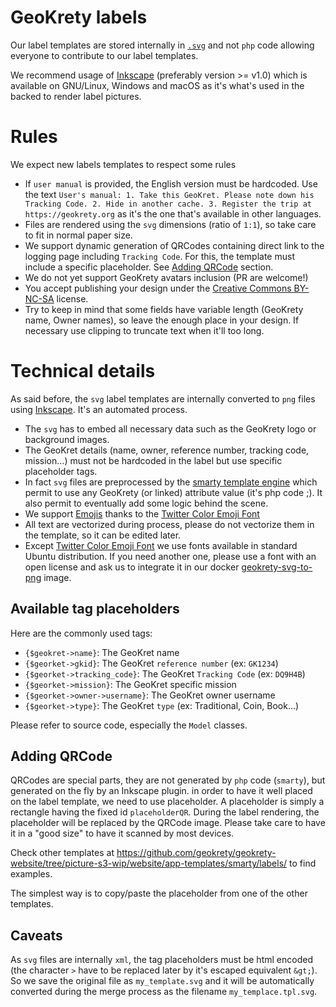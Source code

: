 # GeoKrety labels

Our label templates are stored internally in [`.svg`](https://en.wikipedia.org/wiki/Scalable_Vector_Graphics) and not
`php` code allowing everyone to contribute to our label templates.

We recommend usage of [Inkscape](https://inkscape.org/) (preferably version >= v1.0) which is available on GNU/Linux,
Windows and macOS as it's what's used in the backed to render label pictures.

# Rules
We expect new labels templates to respect some rules
* If `user manual` is provided, the English version must be hardcoded. Use the text `User's manual: 1. Take this GeoKret. Please note down his Tracking Code. 2. Hide in another cache. 3. Register the trip at https://geokrety.org`
as it's the one that's available in other languages.
* Files are rendered using the `svg` dimensions (ratio of `1:1`), so take care to fit in normal paper size.
* We support dynamic generation of QRCodes containing direct link to the logging page including `Tracking Code`.
For this, the template must include a specific placeholder. See [Adding QRCode](#adding-qrcode) section.
* We do not yet support GeoKrety avatars inclusion (PR are welcome!)
* You accept publishing your design under the [Creative Commons BY-NC-SA](https://creativecommons.org/licenses/by-nc-sa/4.0)
license.
* Try to keep in mind that some fields have variable length (GeoKrety name, Owner names), so leave the enough place in
your design. If necessary use clipping to truncate text when it'll too long.

# Technical details
As said before, the `svg` label templates are internally converted to `png` files using [Inkscape](https://inkscape.org/). It's an
automated process.

* The `svg` has to embed all necessary data such as the GeoKrety logo or background images.
* The GeoKret details (name, owner, reference number, tracking code, mission…) must not be hardcoded in the label
but use specific placeholder tags.
* In fact `svg` files are preprocessed by the [smarty template engine](https://www.smarty.net/)
which permit to use any GeoKrety (or linked) attribute value (it's php code ;). It also permit to eventually add some
logic behind the scene.
* We support [Emojis](https://en.wikipedia.org/wiki/Emoji) thanks to the [Twitter Color Emoji Font](https://github.com/eosrei/twemoji-color-font)
* All text are vectorized during process, please do not vectorize them in the template, so it can be edited later.
* Except [Twitter Color Emoji Font](https://github.com/eosrei/twemoji-color-font) we use fonts available in
standard Ubuntu distribution. If you need another one, please use a font with an open license and ask us to integrate it
in our docker [geokrety-svg-to-png](https://github.com/geokrety/geokrety-svg-to-png) image.

## Available tag placeholders
Here are the commonly used tags:
* `{$geokret->name}`: The GeoKret name
* `{$georket->gkid}`: The GeoKret `reference number` (ex: `GK1234`)
* `{$georket->tracking_code}`: The GeoKret `Tracking Code` (ex: `DQ9H4B`)
* `{$georket->mission}`: The GeoKret specific mission
* `{$georket->owner->username}`: The GeoKret owner username
* `{$georket->type}`: The GeoKret `type` (ex: Traditional, Coin, Book…)

Please refer to source code, especially the `Model` classes.

## <a name="adding-QRCode"></a>Adding QRCode
QRCodes are special parts, they are not generated by `php` code (`smarty`), but generated on the fly by an Inkscape plugin.
in order to have it well placed on the label template, we need to use placeholder. A placeholder is simply a rectangle
having the fixed id `placeholderQR`. During the label rendering, the placeholder will be replaced by the QRCode image.
Please take care to have it in a "good size" to have it scanned by most devices.

 Check other templates at https://github.com/geokrety/geokrety-website/tree/picture-s3-wip/website/app-templates/smarty/labels/
 to find examples.

 The simplest way is to copy/paste the placeholder from one of the other templates.

 ## Caveats
 As `svg` files are internally `xml`, the tag placeholders must be html encoded (the character `>` have to be replaced
 later by it's escaped equivalent `&gt;`). So we save the original file as `my_template.svg` and it will be automatically
 converted during the merge process as the filename `my_templace.tpl.svg`.
